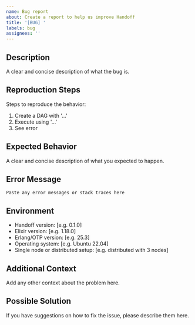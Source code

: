 ```yaml
---
name: Bug report
about: Create a report to help us improve Handoff
title: '[BUG] '
labels: bug
assignees: ''
---
```


## Description

A clear and concise description of what the bug is.

## Reproduction Steps

Steps to reproduce the behavior:

1. Create a DAG with '...'
2. Execute using '...'
3. See error

## Expected Behavior

A clear and concise description of what you expected to happen.

## Error Message

```
Paste any error messages or stack traces here
```

## Environment

- Handoff version: [e.g. 0.1.0]
- Elixir version: [e.g. 1.18.0]
- Erlang/OTP version: [e.g. 25.3]
- Operating system: [e.g. Ubuntu 22.04]
- Single node or distributed setup: [e.g. distributed with 3 nodes]

## Additional Context

Add any other context about the problem here.

## Possible Solution

If you have suggestions on how to fix the issue, please describe them here.
